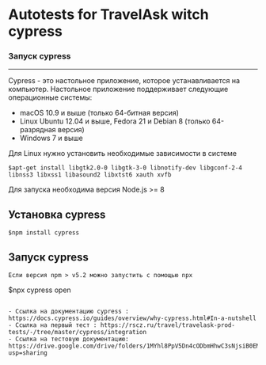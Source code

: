# Autotests for TravelAsk witch cypress 

### Запуск cypress
---
Cypress - это настольное приложение, которое устанавливается на компьютер. Настольное приложение поддерживает следующие операционные системы:
- macOS 10.9 и выше (только 64-битная версия)
- Linux Ubuntu 12.04 и выше, Fedora 21 и Debian 8 (только 64-разрядная версия)
- Windows 7 и выше

Для Linux нужно установить необходимые зависимости в системе 
 ```
$apt-get install libgtk2.0-0 libgtk-3-0 libnotify-dev libgconf-2-4 libnss3 libxss1 libasound2 libxtst6 xauth xvfb 
```
 Для запуска необходима версия Node.js >= 8

## Установка cypress 


```
$npm install cypress
```

## Запуск cypress

```
Если версия npm > v5.2 можно запустить с помощью npx
```
$npx cypress open
```

- Ссылка на документацию cypress : https://docs.cypress.io/guides/overview/why-cypress.html#In-a-nutshell
- Ссылка на первый тест : https://rscz.ru/travel/travelask-prod-tests/-/tree/master/cypress/integration
- Ссылка на тестовую документацию:  https://drive.google.com/drive/folders/1MYhl8PpV5Dn4cODbmHhwC3sNjsiB0EMP?usp=sharing